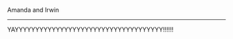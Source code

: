 Amanda and Irwin
********************************************
YAYYYYYYYYYYYYYYYYYYYYYYYYYYYYYYYYYYYY!!!!!!